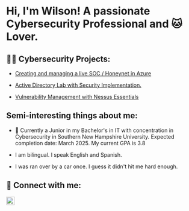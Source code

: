 <h1>Hi, I'm Wilson! A passionate Cybersecurity Professional and 🐱 Lover.</h1>

<h2>👨‍💻 Cybersecurity Projects:</h2>

- [Creating and managing a live SOC / Honeynet in Azure ](https://github.com/art-wiju/Cloud-SOC-And-Honeynet)
 
- [Active Directory Lab with Security Implementation.](https://github.com/art-wiju/Active-Directory-Lab)

- [Vulnerability Management with Nessus Essentials](https://github.com/art-wiju/Nessus-Vulnerability-Management/)
 
<h2> Semi-interesting things about me: </h2>

- 📖 Currently a Junior in my Bachelor's in IT with concentration in Cybersecurity in Southern New Hampshire University. Expected completion date: March 2025. My current GPA is 3.8

- I am bilingual. I speak English and Spanish.

- I was ran over by a car once. I guess it didn't hit me hard enough. 

<h2> 🤳 Connect with me:</h2>

[<img align="left" alt="WilsonArteaga | LinkedIn" width="22px" src="https://cdn.jsdelivr.net/npm/simple-icons@v3/icons/linkedin.svg" />][linkedin]

[linkedin]: https://www.linkedin.com/in/wilson-arteaga-villalobos/

<!--
**art-wiju/art-wiju** is a ✨ _special_ ✨ repository because its `README.md` (this file) appears on your GitHub profile.

Here are some ideas to get you started:

- 🔭 I’m currently working on ...
- 🌱 I’m currently learning ...
- 👯 I’m looking to collaborate on ...
- 🤔 I’m looking for help with ...
- 💬 Ask me about ...
- 📫 How to reach me: ...
- 😄 Pronouns: ...
- ⚡ Fun fact: ...

[twitter]: https://twitter.com/
[youtube]: https://www.youtube.com/c/
[instagram]: https://www.instagram.com/

[<img align="left" alt="WilsonArteaga | YouTube" width="22px" src="https://cdn.jsdelivr.net/npm/simple-icons@v3/icons/youtube.svg" />][youtube]
[<img align="left" alt="WilsonArteaga | Twitter" width="22px" src="https://cdn.jsdelivr.net/npm/simple-icons@v3/icons/twitter.svg" />][twitter]
[<img align="left" alt="WilsonArteaga | Instagram" width="22px" src="https://cdn.jsdelivr.net/npm/simple-icons@v3/icons/instagram.svg" />][instagram]
-->
